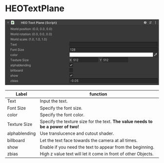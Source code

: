 
# HEOTextPlane
![HEOTextPlane](img/HEOTextPlane.jpg)

|  Label |  function  |
| ----   | ---- |
| Text | Input the text. |
| Font Size | Specify the font size. |
| color | Specify the font color. |
| Texture Size | Specify the texture size for the text. **The value needs to be a power of two!** |
| alphablending | Use translucence and cutout shader. |
| billboard | Let the text face towards the camera at all times. |
| show | Enable if you need the text to appear from the beginning. |
| zbias | High z value text will let it come in front of other Objects. |